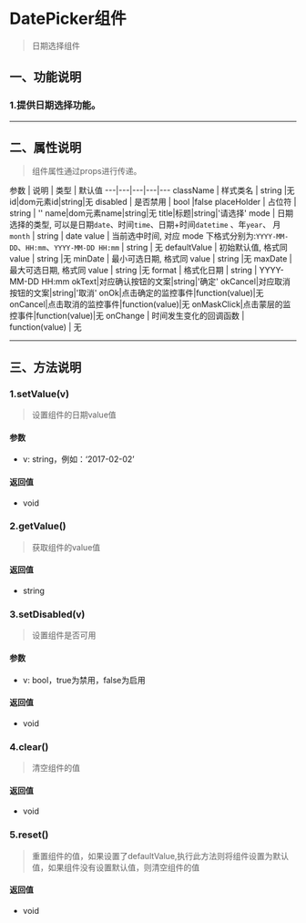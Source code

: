 # DatePicker组件
> 日期选择组件

## 一、功能说明
### 1.提供日期选择功能。

---

## 二、属性说明
> 组件属性通过props进行传递。

参数 | 说明 | 类型 | 默认值
---|---|---|---|---
className | 样式类名 | string |无
id|dom元素id|string|无
disabled | 是否禁用 | bool |false
placeHolder | 占位符 | string | ''
name|dom元素name|string|无
title|标题|string|'请选择'
mode | 日期选择的类型, 可以是日期`date`、时间`time`、日期+时间`datetime` 、年`year`、 月 `month` | string | date
value | 当前选中时间, 对应 mode 下格式分别为:`YYYY-MM-DD`、`HH:mm`、`YYYY-MM-DD HH:mm` | string | 无
defaultValue | 初始默认值, 格式同 value | string |无
minDate | 最小可选日期, 格式同 value | string |无
maxDate | 最大可选日期, 格式同 value | string |无
format | 格式化日期 | string | YYYY-MM-DD HH:mm
okText|对应确认按钮的文案|string|'确定'
okCancel|对应取消按钮的文案|string|'取消'
onOk|点击确定的监控事件|function(value)|无
onCancel|点击取消的监控事件|function(value)|无
onMaskClick|点击蒙层的监控事件|function(value)|无
onChange | 时间发生变化的回调函数 | function(value) | 无

---

## 三、方法说明
### 1.setValue(v)
> 设置组件的日期value值

#### 参数
- v: string，例如：‘2017-02-02’

#### 返回值
- void


### 2.getValue()
> 获取组件的value值

#### 返回值
- string


### 3.setDisabled(v)
> 设置组件是否可用

#### 参数
- v: bool，true为禁用，false为启用

#### 返回值
- void

### 4.clear()
> 清空组件的值

#### 返回值
- void

### 5.reset()
> 重置组件的值，如果设置了defaultValue,执行此方法则将组件设置为默认值，如果组件没有设置默认值，则清空组件的值

#### 返回值
- void